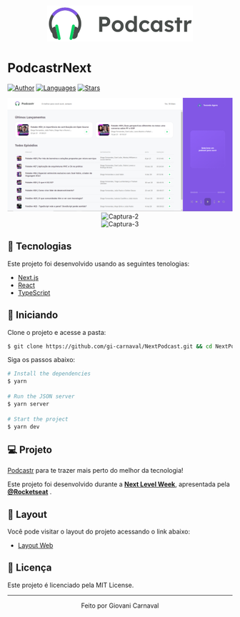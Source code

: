 <div align="center">
  <img src=".github/logo.svg" alt="Podcastr logo">
</div>

# PodcastrNext

  [![Author](https://img.shields.io/badge/author-GiovaniCarnaval-8257E5?style=flat-square)](https://github.com/gi-carnaval)
  [![Languages](https://img.shields.io/github/languages/count/gi-carnaval/NextPodcast?color=%238257E5&style=flat-square)](#)
  [![Stars](https://img.shields.io/github/stars/gi-carnaval/NextPodcast?color=8257E5&style=flat-square)](https://github.com/gi-carnaval/NextPodcast/stargazers)

<div align="center">
  <img src=".github/Captura-1.png" alt="Captura-1">
  <br/>
  <img src=".github/Capitura-2.png" alt="Captura-2">
  <br/>
  <img src=".github/Capitura-3.png" alt="Captura-3">
</div>


## 🧪 Tecnologias

Este projeto foi desenvolvido usando as seguintes tenologias:

- [Next.js](https://nextjs.org/)
- [React](https://reactjs.org)
- [TypeScript](https://www.typescriptlang.org/)

## 🚀 Iniciando

Clone o projeto e acesse a pasta:

```bash
$ git clone https://github.com/gi-carnaval/NextPodcast.git && cd NextPodcast
```

Siga os passos abaixo:
```bash
# Install the dependencies
$ yarn

# Run the JSON server
$ yarn server

# Start the project
$ yarn dev
```

## 💻 Projeto

[Podcastr](https://podcastr-nlw.vercel.app/) para te trazer mais perto do melhor da tecnologia! 

Este projeto foi desenvolvido durante a **[Next Level Week](https://nextlevelweek.com/)**, apresentada pela **[@Rocketseat](https://github.com/Rocketseat)** .

## 🔖 Layout

Você pode visitar o layout do projeto acessando o link abaixo:

- [Layout Web](https://www.figma.com/file/UwFEntsHpHYJlHNQAQr4gA/Podcastr?node-id=160%3A2761) 

## 📝 Licença

Este projeto é licenciado pela MIT License.


---

<p align="center">Feito por Giovani Carnaval</p>

